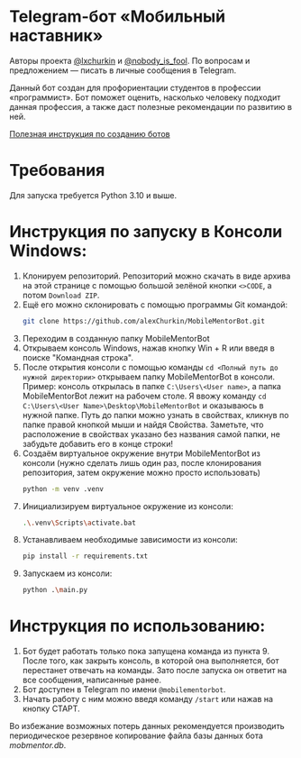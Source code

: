 # Telegram-бот «Мобильный наставник»
Авторы проекта [@lxchurkin](https://t.me/lxchurkin) и [@nobody_is_fool](https://t.me/nobody_is_fool). По вопросам и предложением — писать в личные сообщения в Telegram.

Данный бот создан для профориентации студентов в профессии «программист». Бот поможет оценить, насколько человеку подходит данная профессия, а также даст полезные рекомендации по развитию в ней.

[Полезная инструкция по созданию ботов](https://mastergroosha.github.io/aiogram-3-guide/)

# Требования
Для запуска требуется Python 3.10 и выше.

# Инструкция по запуску в Консоли Windows:
1) Клонируем репозиторий. Репозиторий можно скачать в виде архива на этой странице с помощью большой зелёной кнопки `<>CODE`, а потом `Download ZIP`.
2) Ещё его можно склонировать с помощью программы Git командой:
    ```bash
    git clone https://github.com/alexChurkin/MobileMentorBot.git
    ```
3) Переходим в созданную папку MobileMentorBot
4) Открываем консоль Windows, нажав кнопку Win + R или введя в поиске "Командная строка".
5) После открытия консоли с помощью команды `cd <Полный путь до нужной директории>` открываем папку MobileMentorBot в консоли. Пример: консоль открылась в папке `C:\Users\<User name>`, а папка MobileMentorBot лежит на рабочем столе. Я ввожу команду `cd C:\Users\<User Name>\Desktop\MobileMentorBot` и оказываюсь в нужной папке. Путь до папки можно узнать в свойствах, кликнув по папке правой кнопкой мыши и найдя Свойства. Заметьте, что расположение в свойствах указано без названия самой папки, не забудьте добавить его в конце строки!
6) Создаём виртуальное окружение внутри MobileMentorBot из консоли (нужно сделать лишь один раз, после клонирования репозитория, затем окружение можно просто использовать)
    ```bash
    python -m venv .venv
    ```
7) Инициализируем виртуальное окружение из консоли:
    ```bash
    .\.venv\Scripts\activate.bat
    ```
8) Устанавливаем необходимые зависимости из консоли:
    ```bash
    pip install -r requirements.txt
    ```
9) Запускаем из консоли:
    ```bash
    python .\main.py
    ```
# Инструкция по использованию:
1) Бот будет работать только пока запущена команда из пункта 9. После того, как закрыть консоль, в которой она выполняется, бот перестанет отвечать на команды. Зато после запуска он ответит на все сообщения, написанные ранее.
2) Бот доступен в Telegram по имени `@mobilementorbot`.
3) Начать работу с ним можно введя команду `/start` или нажав на кнопку СТАРТ.

Во избежание возможных потерь данных рекомендуется производить периодическое резервное копирование файла базы данных бота *mobmentor.db*.
